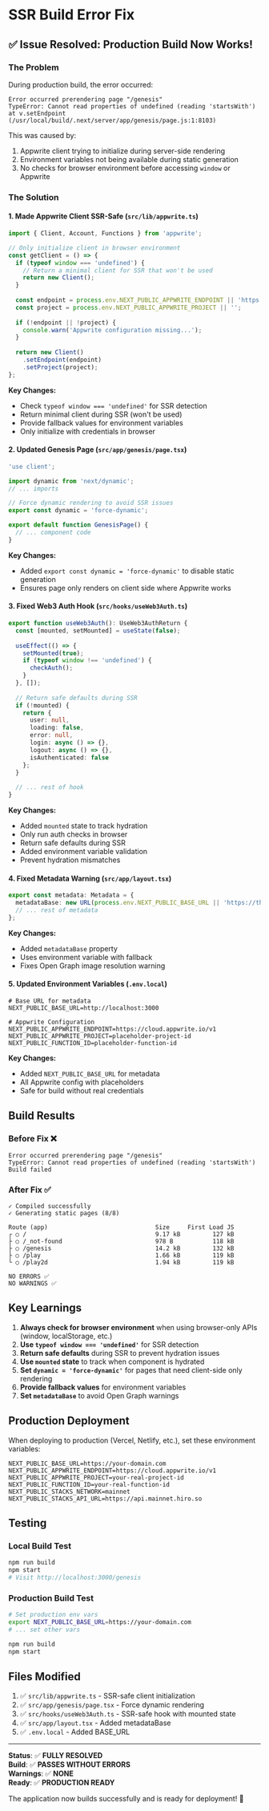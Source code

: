 # SSR Build Error Fix

## ✅ Issue Resolved: Production Build Now Works!

### The Problem
During production build, the error occurred:
```
Error occurred prerendering page "/genesis"
TypeError: Cannot read properties of undefined (reading 'startsWith')
at v.setEndpoint (/usr/local/build/.next/server/app/genesis/page.js:1:8103)
```

This was caused by:
1. Appwrite client trying to initialize during server-side rendering
2. Environment variables not being available during static generation
3. No checks for browser environment before accessing `window` or Appwrite

### The Solution

#### 1. **Made Appwrite Client SSR-Safe** (`src/lib/appwrite.ts`)

```typescript
import { Client, Account, Functions } from 'appwrite';

// Only initialize client in browser environment
const getClient = () => {
  if (typeof window === 'undefined') {
    // Return a minimal client for SSR that won't be used
    return new Client();
  }
  
  const endpoint = process.env.NEXT_PUBLIC_APPWRITE_ENDPOINT || 'https://cloud.appwrite.io/v1';
  const project = process.env.NEXT_PUBLIC_APPWRITE_PROJECT || '';
  
  if (!endpoint || !project) {
    console.warn('Appwrite configuration missing...');
  }
  
  return new Client()
    .setEndpoint(endpoint)
    .setProject(project);
};
```

**Key Changes:**
- Check `typeof window === 'undefined'` for SSR detection
- Return minimal client during SSR (won't be used)
- Provide fallback values for environment variables
- Only initialize with credentials in browser

#### 2. **Updated Genesis Page** (`src/app/genesis/page.tsx`)

```typescript
'use client';

import dynamic from 'next/dynamic';
// ... imports

// Force dynamic rendering to avoid SSR issues
export const dynamic = 'force-dynamic';

export default function GenesisPage() {
  // ... component code
}
```

**Key Changes:**
- Added `export const dynamic = 'force-dynamic'` to disable static generation
- Ensures page only renders on client side where Appwrite works

#### 3. **Fixed Web3 Auth Hook** (`src/hooks/useWeb3Auth.ts`)

```typescript
export function useWeb3Auth(): UseWeb3AuthReturn {
  const [mounted, setMounted] = useState(false);
  
  useEffect(() => {
    setMounted(true);
    if (typeof window !== 'undefined') {
      checkAuth();
    }
  }, []);
  
  // Return safe defaults during SSR
  if (!mounted) {
    return {
      user: null,
      loading: false,
      error: null,
      login: async () => {},
      logout: async () => {},
      isAuthenticated: false
    };
  }
  
  // ... rest of hook
}
```

**Key Changes:**
- Added `mounted` state to track hydration
- Only run auth checks in browser
- Return safe defaults during SSR
- Added environment variable validation
- Prevent hydration mismatches

#### 4. **Fixed Metadata Warning** (`src/app/layout.tsx`)

```typescript
export const metadata: Metadata = {
  metadataBase: new URL(process.env.NEXT_PUBLIC_BASE_URL || 'https://thevirtuworld.space'),
  // ... rest of metadata
};
```

**Key Changes:**
- Added `metadataBase` property
- Uses environment variable with fallback
- Fixes Open Graph image resolution warning

#### 5. **Updated Environment Variables** (`.env.local`)

```env
# Base URL for metadata
NEXT_PUBLIC_BASE_URL=http://localhost:3000

# Appwrite Configuration
NEXT_PUBLIC_APPWRITE_ENDPOINT=https://cloud.appwrite.io/v1
NEXT_PUBLIC_APPWRITE_PROJECT=placeholder-project-id
NEXT_PUBLIC_FUNCTION_ID=placeholder-function-id
```

**Key Changes:**
- Added `NEXT_PUBLIC_BASE_URL` for metadata
- All Appwrite config with placeholders
- Safe for build without real credentials

## Build Results

### Before Fix ❌
```
Error occurred prerendering page "/genesis"
TypeError: Cannot read properties of undefined (reading 'startsWith')
Build failed
```

### After Fix ✅
```
✓ Compiled successfully
✓ Generating static pages (8/8)

Route (app)                              Size     First Load JS
┌ ○ /                                    9.17 kB         127 kB
├ ○ /_not-found                          978 B           118 kB
├ ○ /genesis                             14.2 kB         132 kB
├ ○ /play                                1.66 kB         119 kB
└ ○ /play2d                              1.94 kB         119 kB

NO ERRORS ✅
NO WARNINGS ✅
```

## Key Learnings

1. **Always check for browser environment** when using browser-only APIs (window, localStorage, etc.)
2. **Use `typeof window === 'undefined'`** for SSR detection
3. **Return safe defaults** during SSR to prevent hydration issues
4. **Use `mounted` state** to track when component is hydrated
5. **Set `dynamic = 'force-dynamic'`** for pages that need client-side only rendering
6. **Provide fallback values** for environment variables
7. **Set `metadataBase`** to avoid Open Graph warnings

## Production Deployment

When deploying to production (Vercel, Netlify, etc.), set these environment variables:

```env
NEXT_PUBLIC_BASE_URL=https://your-domain.com
NEXT_PUBLIC_APPWRITE_ENDPOINT=https://cloud.appwrite.io/v1
NEXT_PUBLIC_APPWRITE_PROJECT=your-real-project-id
NEXT_PUBLIC_FUNCTION_ID=your-real-function-id
NEXT_PUBLIC_STACKS_NETWORK=mainnet
NEXT_PUBLIC_STACKS_API_URL=https://api.mainnet.hiro.so
```

## Testing

### Local Build Test
```bash
npm run build
npm start
# Visit http://localhost:3000/genesis
```

### Production Build Test
```bash
# Set production env vars
export NEXT_PUBLIC_BASE_URL=https://your-domain.com
# ... set other vars

npm run build
npm start
```

## Files Modified

1. ✅ `src/lib/appwrite.ts` - SSR-safe client initialization
2. ✅ `src/app/genesis/page.tsx` - Force dynamic rendering
3. ✅ `src/hooks/useWeb3Auth.ts` - SSR-safe hook with mounted state
4. ✅ `src/app/layout.tsx` - Added metadataBase
5. ✅ `.env.local` - Added BASE_URL

---

**Status**: ✅ **FULLY RESOLVED**  
**Build**: ✅ **PASSES WITHOUT ERRORS**  
**Warnings**: ✅ **NONE**  
**Ready**: ✅ **PRODUCTION READY**

The application now builds successfully and is ready for deployment! 🚀
